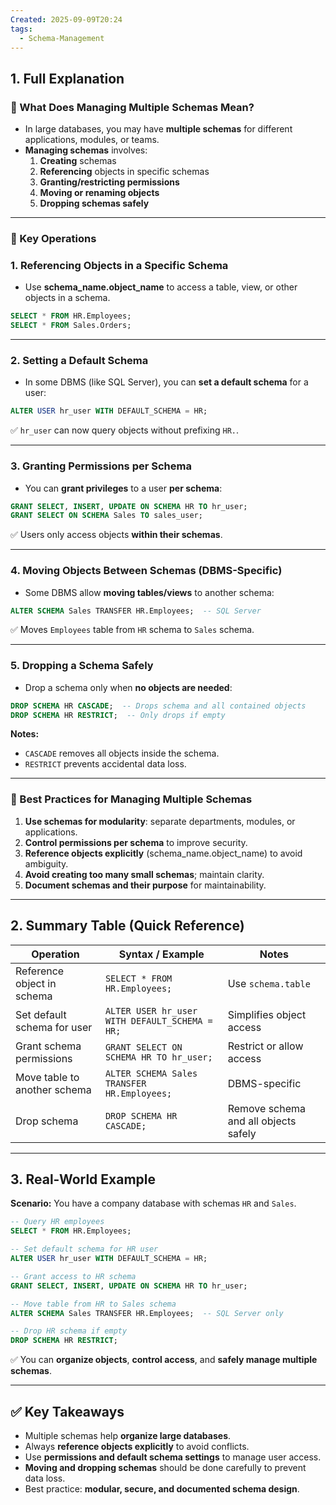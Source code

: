 ```yaml
---
Created: 2025-09-09T20:24
tags:
  - Schema-Management
---
```

## 1. Full Explanation

### 🔹 What Does Managing Multiple Schemas Mean?

- In large databases, you may have **multiple schemas** for different applications, modules, or teams.
- **Managing schemas** involves:
    1. **Creating** schemas
    2. **Referencing** objects in specific schemas
    3. **Granting/restricting permissions**
    4. **Moving or renaming objects**
    5. **Dropping schemas safely**

---

### 🔹 Key Operations

### 1. Referencing Objects in a Specific Schema

- Use **schema_name.object_name** to access a table, view, or other objects in a schema.

```SQL
SELECT * FROM HR.Employees;
SELECT * FROM Sales.Orders;

```

---

### 2. Setting a Default Schema

- In some DBMS (like SQL Server), you can **set a default schema** for a user:

```SQL
ALTER USER hr_user WITH DEFAULT_SCHEMA = HR;

```

✅ `hr_user` can now query objects without prefixing `HR.`.

---

### 3. Granting Permissions per Schema

- You can **grant privileges** to a user **per schema**:

```SQL
GRANT SELECT, INSERT, UPDATE ON SCHEMA HR TO hr_user;
GRANT SELECT ON SCHEMA Sales TO sales_user;

```

✅ Users only access objects **within their schemas**.

---

### 4. Moving Objects Between Schemas (DBMS-Specific)

- Some DBMS allow **moving tables/views** to another schema:

```SQL
ALTER SCHEMA Sales TRANSFER HR.Employees;  -- SQL Server

```

✅ Moves `Employees` table from `HR` schema to `Sales` schema.

---

### 5. Dropping a Schema Safely

- Drop a schema only when **no objects are needed**:

```SQL
DROP SCHEMA HR CASCADE;  -- Drops schema and all contained objects
DROP SCHEMA HR RESTRICT;  -- Only drops if empty

```

**Notes:**

- `CASCADE` removes all objects inside the schema.
- `RESTRICT` prevents accidental data loss.

---

### 🔹 Best Practices for Managing Multiple Schemas

1. **Use schemas for modularity**: separate departments, modules, or applications.
2. **Control permissions per schema** to improve security.
3. **Reference objects explicitly** (schema_name.object_name) to avoid ambiguity.
4. **Avoid creating too many small schemas**; maintain clarity.
5. **Document schemas and their purpose** for maintainability.

---

## 2. Summary Table (Quick Reference)

|Operation|Syntax / Example|Notes|
|---|---|---|
|Reference object in schema|`SELECT * FROM HR.Employees;`|Use `schema.table`|
|Set default schema for user|`ALTER USER hr_user WITH DEFAULT_SCHEMA = HR;`|Simplifies object access|
|Grant schema permissions|`GRANT SELECT ON SCHEMA HR TO hr_user;`|Restrict or allow access|
|Move table to another schema|`ALTER SCHEMA Sales TRANSFER HR.Employees;`|DBMS-specific|
|Drop schema|`DROP SCHEMA HR CASCADE;`|Remove schema and all objects safely|

---

## 3. Real-World Example

**Scenario:** You have a company database with schemas `HR` and `Sales`.

```SQL
-- Query HR employees
SELECT * FROM HR.Employees;

-- Set default schema for HR user
ALTER USER hr_user WITH DEFAULT_SCHEMA = HR;

-- Grant access to HR schema
GRANT SELECT, INSERT, UPDATE ON SCHEMA HR TO hr_user;

-- Move table from HR to Sales schema
ALTER SCHEMA Sales TRANSFER HR.Employees;  -- SQL Server only

-- Drop HR schema if empty
DROP SCHEMA HR RESTRICT;

```

✅ You can **organize objects**, **control access**, and **safely manage multiple schemas**.

---

## ✅ Key Takeaways

- Multiple schemas help **organize large databases**.
- Always **reference objects explicitly** to avoid conflicts.
- Use **permissions and default schema settings** to manage user access.
- **Moving and dropping schemas** should be done carefully to prevent data loss.
- Best practice: **modular, secure, and documented schema design**.